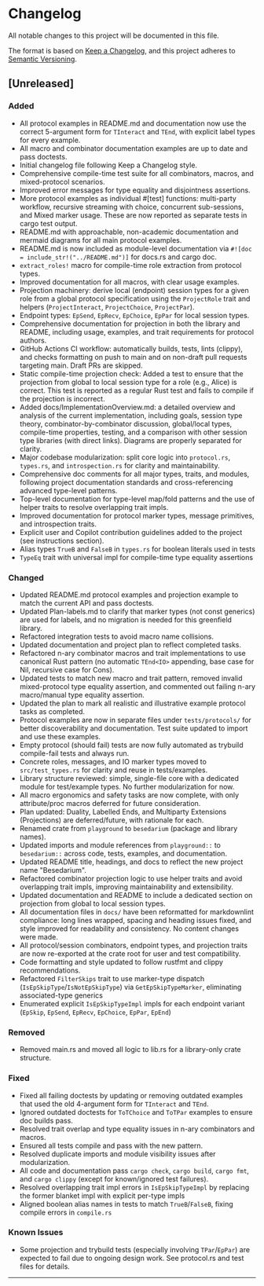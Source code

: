 # Changelog

All notable changes to this project will be documented in this file.

The format is based on [Keep a Changelog](https://keepachangelog.com/en/1.1.0/),
and this project adheres to [Semantic Versioning](https://semver.org/spec/v2.0.0.html).

## [Unreleased]

### Added

- All protocol examples in README.md and documentation now use the correct 5-argument form for `TInteract` and `TEnd`, with explicit label types for every example.
- All macro and combinator documentation examples are up to date and pass doctests.
- Initial changelog file following Keep a Changelog style.
- Comprehensive compile-time test suite for all combinators, macros, and mixed-protocol scenarios.
- Improved error messages for type equality and disjointness assertions.
- More protocol examples as individual #[test] functions: multi-party workflow, recursive streaming with choice, concurrent sub-sessions, and Mixed marker usage. These are now reported as separate tests in cargo test output.
- README.md with approachable, non-academic documentation and mermaid diagrams for all main protocol examples.
- README.md is now included as module-level documentation via `#![doc = include_str!("../README.md")]` for docs.rs and cargo doc.
- `extract_roles!` macro for compile-time role extraction from protocol types.
- Improved documentation for all macros, with clear usage examples.
- Projection machinery: derive local (endpoint) session types for a given role from a global protocol specification using the `ProjectRole` trait and helpers (`ProjectInteract`, `ProjectChoice`, `ProjectPar`).
- Endpoint types: `EpSend`, `EpRecv`, `EpChoice`, `EpPar` for local session types.
- Comprehensive documentation for projection in both the library and README, including usage, examples, and trait requirements for protocol authors.
- GitHub Actions CI workflow: automatically builds, tests, lints (clippy), and checks formatting on push to main and on non-draft pull requests targeting main. Draft PRs are skipped.
- Static compile-time projection check: Added a test to ensure that the projection from global to local session type for a role (e.g., Alice) is correct. This test is reported as a regular Rust test and fails to compile if the projection is incorrect.
- Added docs/ImplementationOverview.md: a detailed overview and analysis of the current implementation, including goals, session type theory, combinator-by-combinator discussion, global/local types, compile-time properties, testing, and a comparison with other session type libraries (with direct links). Diagrams are properly separated for clarity.
- Major codebase modularization: split core logic into `protocol.rs`, `types.rs`, and `introspection.rs` for clarity and maintainability.
- Comprehensive doc comments for all major types, traits, and modules, following project documentation standards and cross-referencing advanced type-level patterns.
- Top-level documentation for type-level map/fold patterns and the use of helper traits to resolve overlapping trait impls.
- Improved documentation for protocol marker types, message primitives, and introspection traits.
- Explicit user and Copilot contribution guidelines added to the project (see instructions section).
- Alias types `TrueB` and `FalseB` in `types.rs` for boolean literals used in tests
- `TypeEq` trait with universal impl for compile-time type equality assertions

### Changed

- Updated README.md protocol examples and projection example to match the current API and pass doctests.
- Updated Plan-labels.md to clarify that marker types (not const generics) are used for labels, and no migration is needed for this greenfield library.
- Refactored integration tests to avoid macro name collisions.
- Updated documentation and project plan to reflect completed tasks.
- Refactored n-ary combinator macros and trait implementations to use canonical Rust pattern (no automatic `TEnd<IO>` appending, base case for Nil, recursive case for Cons).
- Updated tests to match new macro and trait pattern, removed invalid mixed-protocol type equality assertion, and commented out failing n-ary macro/manual type equality assertion.
- Updated the plan to mark all realistic and illustrative example protocol tasks as completed.
- Protocol examples are now in separate files under `tests/protocols/` for better discoverability and documentation. Test suite updated to import and use these examples.
- Empty protocol (should fail) tests are now fully automated as trybuild compile-fail tests and always run.
- Concrete roles, messages, and IO marker types moved to `src/test_types.rs` for clarity and reuse in tests/examples.
- Library structure reviewed: simple, single-file core with a dedicated module for test/example types. No further modularization for now.
- All macro ergonomics and safety tasks are now complete, with only attribute/proc macros deferred for future consideration.
- Plan updated: Duality, Labelled Ends, and Multiparty Extensions (Projections) are deferred/future, with rationale for each.
- Renamed crate from `playground` to `besedarium` (package and library names).
- Updated imports and module references from `playground::` to `besedarium::` across code, tests, examples, and documentation.
- Updated README title, headings, and docs to reflect the new project name "Besedarium".
- Refactored combinator projection logic to use helper traits and avoid overlapping trait impls, improving maintainability and extensibility.
- Updated documentation and README to include a dedicated section on projection from global to local session types.
- All documentation files in `docs/` have been reformatted for markdownlint compliance: long lines wrapped, spacing and heading issues fixed, and style improved for readability and consistency. No content changes were made.
- All protocol/session combinators, endpoint types, and projection traits are now re-exported at the crate root for user and test compatibility.
- Code formatting and style updated to follow rustfmt and clippy recommendations.
- Refactored `FilterSkips` trait to use marker-type dispatch (`IsEpSkipType`/`IsNotEpSkipType`) via `GetEpSkipTypeMarker`, eliminating associated-type generics
- Enumerated explicit `IsEpSkipTypeImpl` impls for each endpoint variant (`EpSkip`, `EpSend`, `EpRecv`, `EpChoice`, `EpPar`, `EpEnd`)

### Removed

- Removed main.rs and moved all logic to lib.rs for a library-only crate structure.

### Fixed

- Fixed all failing doctests by updating or removing outdated examples that used the old 4-argument form for `TInteract` and `TEnd`.
- Ignored outdated doctests for `ToTChoice` and `ToTPar` examples to ensure doc builds pass.
- Resolved trait overlap and type equality issues in n-ary combinators and macros.
- Ensured all tests compile and pass with the new pattern.
- Resolved duplicate imports and module visibility issues after modularization.
- All code and documentation pass `cargo check`, `cargo build`, `cargo fmt`, and `cargo clippy` (except for known/ignored test failures).
- Resolved overlapping trait impl errors in `IsEpSkipTypeImpl` by replacing the former blanket impl with explicit per-type impls
- Aligned boolean alias names in tests to match `TrueB`/`FalseB`, fixing compile errors in `compile.rs`

### Known Issues

- Some projection and trybuild tests (especially involving `TPar`/`EpPar`) are expected to fail due to ongoing design work. See protocol.rs and test files for details.

---
